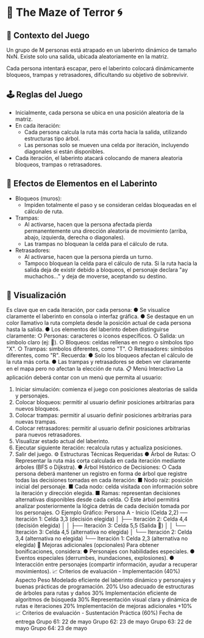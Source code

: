 # 🌳 The Maze of Terror 🌀
## 🎯 Contexto del Juego
Un grupo de M personas está atrapado en un laberinto dinámico de tamaño NxN. Existe
solo una salida, ubicada aleatoriamente en la matriz.


Cada persona intentará escapar, pero el laberinto colocará dinámicamente bloqueos,
trampas y retrasadores, dificultando su objetivo de sobrevivir.
## 🕹 Reglas del Juego
- Inicialmente, cada persona se ubica en una posición aleatoria de la matriz.
- En cada iteración:
  - Cada persona calcula la ruta más corta hacia la salida, utilizando estructuras tipo árbol.
  - Las personas solo se mueven una celda por iteración, incluyendo diagonales si están disponibles.
- Cada iteración, el laberinto atacará colocando de manera aleatoria bloqueos, trampas o retrasadores.
## 📌 Efectos de Elementos en el Laberinto
-  Bloqueos (muros):
    - Impiden totalmente el paso y se consideran celdas bloqueadas en el cálculo de ruta.
- Trampas:
  - Al activarse, hacen que la persona afectada pierda permanentemente una dirección aleatoria de movimiento (arriba, abajo, izquierda, derecha o diagonales).
  - Las trampas no bloquean la celda para el cálculo de ruta.
- Retrasadores:
  - Al activarse, hacen que la persona pierda un turno.
  - Tampoco bloquean la celda para el cálculo de ruta.
Si la ruta hacia la salida deja de existir debido a bloqueos, el personaje declara "ay
muchachos..." y deja de moverse, aceptando su destino.
## 🎨 Visualización
Es clave que en cada iteración, por cada persona:
● Se visualice claramente el laberinto en consola o interfaz gráfica.
● Se destaque en un color llamativo la ruta completa desde la posición actual de
cada persona hasta la salida.
● Los elementos del laberinto deben distinguirse claramente:
○ Personas: caracteres o iconos específicos.
○ Salida: un símbolo claro (ej: 🏁).
○ Bloqueos: celdas rellenas en negro o símbolos tipo "X".
○ Trampas: símbolos diferentes, como "T".
○ Retrasadores: símbolos diferentes, como "R".
Recuerda:
● Solo los bloqueos afectan el cálculo de la ruta más corta.
● Las trampas y retrasadores se deben ver claramente en el mapa pero no afectan la
elección de ruta.
📋 Menú Interactivo
La aplicación deberá contar con un menú que permita al usuario:
1. Iniciar simulación: comienza el juego con posiciones aleatorias de salida y
personajes.
2. Colocar bloqueos: permitir al usuario definir posiciones arbitrarias para nuevos
bloqueos.
3. Colocar trampas: permitir al usuario definir posiciones arbitrarias para nuevas
trampas.
4. Colocar retrasadores: permitir al usuario definir posiciones arbitrarias para nuevos
retrasadores.
5. Visualizar estado actual del laberinto.
6. Ejecutar siguiente iteración: recalcula rutas y actualiza posiciones.
7. Salir del juego.
⚙️ Estructuras Técnicas Requeridas
● Árbol de Rutas:
○ Representar la ruta más corta calculada en cada iteración mediante árboles
(BFS o Dijkstra).
● Árbol Histórico de Decisiones:
○ Cada persona deberá mantener un registro en forma de árbol que registre
todas las decisiones tomadas en cada iteración:
■ Nodo raíz: posición inicial del personaje.
■ Cada nodo: celda visitada con información sobre la iteración y
dirección elegida.
■ Ramas: representan decisiones alternativas disponibles desde cada
celda.
○ Este árbol permitirá analizar posteriormente la lógica detrás de cada decisión
tomada por los personajes.
○ Ejemplo Gráfico:
Persona A - Inicio (Celda 2,2)
── Iteración 1: Celda 3,3 (decisión elegida)
│ ├── Iteración 2: Celda 4,4 (decisión elegida)
│ │ ├── Iteración 3: Celda 5,5 (Salida 🏁)
│ │ └── Iteración 3: Celda 4,5 (alternativa no elegida)
│ └── Iteración 2: Celda 3,4 (alternativa no elegida)
└── Iteración 1: Celda 2,3 (alternativa no elegida)
🌟 Mejoras adicionales (opcionales)
Para obtener bonificaciones, considera:
● Personajes con habilidades especiales.
● Eventos especiales (derrumbes, inundaciones, explosiones).
● Interacción entre personajes (compartir información, ayudar a recuperar
movimientos).
📈 Criterios de evaluación - Implementación (40%)
Aspecto Peso
Modelado eficiente del laberinto dinámico y personajes y buenas
prácticas de programación.
20%
Uso adecuado de estructuras de árboles para rutas y daños 30%
Implementación eficiente de algoritmos de búsqueda 30%
Representación visual clara y dinámica de rutas e iteraciones 20%
Implementación de mejoras adicionales +10%
📈 Criterios de evaluación - Sustentación Práctica
(60%)
Fecha de entrega
Grupo 61: 22 de mayo
Grupo 62: 23 de mayo
Grupo 63: 22 de mayo
Grupo 64: 23 de mayo
